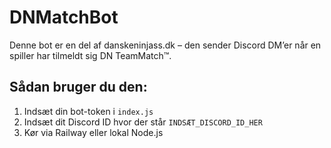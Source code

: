 # DNMatchBot

Denne bot er en del af danskeninjass.dk – den sender Discord DM’er når en spiller har tilmeldt sig DN TeamMatch™.

## Sådan bruger du den:
1. Indsæt din bot-token i `index.js`
2. Indsæt dit Discord ID hvor der står `INDSÆT_DISCORD_ID_HER`
3. Kør via Railway eller lokal Node.js
